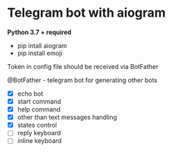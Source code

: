 # Telegram bot with aiogram

**Python 3.7 + required**

* pip intall aiogram
* pip install emoji

Token in config file should be received via BotFather

@BotFather - telegram bot for generating other bots


 -[x] echo bot
 -[x] start command
 -[x] help command
 -[x] other than text messages handling
 -[x] states control
 -[ ] reply keyboard
 -[ ] inline keyboard
